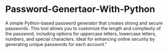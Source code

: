 # Password-Genertaor-With-Python
A simple Python-based password generator that creates strong and secure passwords. This tool allows you to customize the length and complexity of the password, including options for uppercase letters, lowercase letters, numbers, and special characters. Ideal for enhancing online security by generating unique passwords for each account."
